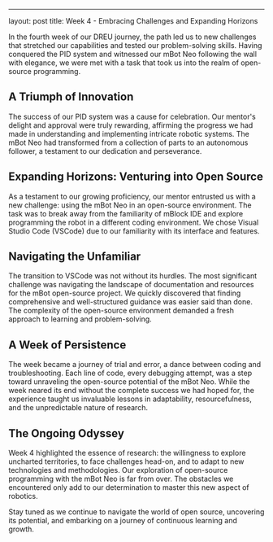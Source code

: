 ---
layout: post
title: Week 4 - Embracing Challenges and Expanding Horizons

In the fourth week of our DREU journey, the path led us to new challenges that stretched our capabilities and tested our problem-solving skills. Having conquered the PID system and witnessed our mBot Neo following the wall with elegance, we were met with a task that took us into the realm of open-source programming.

## A Triumph of Innovation

The success of our PID system was a cause for celebration. Our mentor's delight and approval were truly rewarding, affirming the progress we had made in understanding and implementing intricate robotic systems. The mBot Neo had transformed from a collection of parts to an autonomous follower, a testament to our dedication and perseverance.

## Expanding Horizons: Venturing into Open Source

As a testament to our growing proficiency, our mentor entrusted us with a new challenge: using the mBot Neo in an open-source environment. The task was to break away from the familiarity of mBlock IDE and explore programming the robot in a different coding environment. We chose Visual Studio Code (VSCode) due to our familiarity with its interface and features.

## Navigating the Unfamiliar

The transition to VSCode was not without its hurdles. The most significant challenge was navigating the landscape of documentation and resources for the mBot open-source project. We quickly discovered that finding comprehensive and well-structured guidance was easier said than done. The complexity of the open-source environment demanded a fresh approach to learning and problem-solving.

## A Week of Persistence

The week became a journey of trial and error, a dance between coding and troubleshooting. Each line of code, every debugging attempt, was a step toward unraveling the open-source potential of the mBot Neo. While the week neared its end without the complete success we had hoped for, the experience taught us invaluable lessons in adaptability, resourcefulness, and the unpredictable nature of research.

## The Ongoing Odyssey

Week 4 highlighted the essence of research: the willingness to explore uncharted territories, to face challenges head-on, and to adapt to new technologies and methodologies. Our exploration of open-source programming with the mBot Neo is far from over. The obstacles we encountered only add to our determination to master this new aspect of robotics.

Stay tuned as we continue to navigate the world of open source, uncovering its potential, and embarking on a journey of continuous learning and growth.
